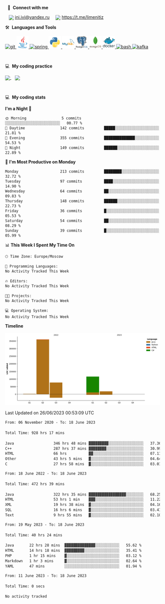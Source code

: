 <!-- https://github.com/lowlighter/metrics -->
<!-- https://www.vectorlogo.zone/ -->
<!-- https://www.svgrepo.com/ -->

&nbsp; 🔗 &nbsp;**Connect with me**
&nbsp; <p align="left">
        &nbsp;&nbsp;
        <span>
            <img align="center"
                src="https://user-images.githubusercontent.com/60324635/179626886-1219e9ee-75c0-42ed-a26b-d4ef24ed306c.svg"
                height="30px"/>
            ini.ivi@yandex.ru
        </span>
        &nbsp;&nbsp;&nbsp;
        <span>
            <img align="center"
                    src="https://user-images.githubusercontent.com/60324635/179626979-f490e684-520a-46a3-9f2e-1b3d291b8372.svg"
                    height="30px"/>
            https://t.me/limenitiz
        </span>
</p>

<!-- 
![Metrics](/github-metrics.svg)
<br>

![Wwakatime stats](https://github-readme-stats-taupe-two.vercel.app/api/wakatime?username=limenitiz&hide_title=true&hide_border=true&langs_count=5&bg_color=00000000&text_color=777) 
-->

🛠️ &nbsp;**Languages and Tools**
<p align="left">
    <a href="https://git-scm.com/" target="_blank" rel="noreferrer">
        <img src="https://www.vectorlogo.zone/logos/git-scm/git-scm-icon.svg"
            alt="git" width="40" height="40" />
    </a>
    <a href="https://www.java.com" target="_blank" rel="noreferrer"> <img
            src="https://raw.githubusercontent.com/devicons/devicon/master/icons/java/java-original.svg"
            alt="java" width="40" height="40" /> </a>
    <a href="https://spring.io/" target="_blank" rel="noreferrer">
        <img src="https://www.vectorlogo.zone/logos/springio/springio-icon.svg"
            alt="spring" width="40" height="40" />
    </a>
    <a href="https://www.python.org" target="_blank" rel="noreferrer">
        <img src="https://raw.githubusercontent.com/devicons/devicon/master/icons/python/python-original.svg"
            alt="python" width="40" height="40" />
    </a>
    <a href="https://www.mysql.com/" target="_blank" rel="noreferrer">
        <img src="https://raw.githubusercontent.com/devicons/devicon/master/icons/mysql/mysql-original-wordmark.svg"
            alt="mysql" width="40" height="40" />
    </a>
    <a href="https://www.postgresql.org" target="_blank" rel="noreferrer">
        <img src="https://raw.githubusercontent.com/devicons/devicon/master/icons/postgresql/postgresql-original-wordmark.svg"
            alt="postgresql" width="40" height="40" />
    </a>
    <a href="https://www.mongodb.com/" target="_blank" rel="noreferrer">
        <img src="https://raw.githubusercontent.com/devicons/devicon/master/icons/mongodb/mongodb-original-wordmark.svg"
            alt="mongodb" width="40" height="40" />
    </a>
    <a href="https://www.docker.com/" target="_blank" rel="noreferrer">
        <img src="https://raw.githubusercontent.com/devicons/devicon/master/icons/docker/docker-original-wordmark.svg"
            alt="docker" width="40" height="40" />
    </a>
    <a href="https://www.gnu.org/software/bash/" target="_blank" rel="noreferrer">
        <img src="https://www.vectorlogo.zone/logos/gnu_bash/gnu_bash-icon.svg"
            alt="bash" width="40" height="40" />
    </a>
    <a href="https://kafka.apache.org/" target="_blank" rel="noreferrer">
        <img src="https://www.vectorlogo.zone/logos/apache_kafka/apache_kafka-icon.svg"
            alt="kafka" width="40" height="40" />
    </a>
</p>
<br>

💻 &nbsp;**My coding practice**
<p align="left">
    <a href="https://www.leetcode.com/limenitiz" target="blank"><img align="center"
            src="https://upload.wikimedia.org/wikipedia/commons/0/0a/LeetCode_Logo_black_with_text.svg"
            height="40"/>
    </a>
    &nbsp;&nbsp;
    <a href="https://www.hackerrank.com/limenitiz" target="blank"><img align="center"
            src="https://d1ka33fs6lvw5x.cloudfront.net/hackerrank/assets/styleguide/logo_wordmark-f5c5eb61ab0a154c3ed9eda24d0b9e31.svg"
            height="40"/>
    </a>
</p>

<br>


💻 &nbsp;**My coding stats**

<!--START_SECTION:waka-readme-stats-total-->
**I'm a Night 🦉** 

```text
🌞 Morning                5 commits           ░░░░░░░░░░░░░░░░░░░░░░░░░   00.77 % 
🌆 Daytime                142 commits         █████░░░░░░░░░░░░░░░░░░░░   21.81 % 
🌃 Evening                355 commits         ██████████████░░░░░░░░░░░   54.53 % 
🌙 Night                  149 commits         ██████░░░░░░░░░░░░░░░░░░░   22.89 % 
```
📅 **I'm Most Productive on Monday** 

```text
Monday                   213 commits         ████████░░░░░░░░░░░░░░░░░   32.72 % 
Tuesday                  97 commits          ████░░░░░░░░░░░░░░░░░░░░░   14.90 % 
Wednesday                64 commits          ██░░░░░░░░░░░░░░░░░░░░░░░   09.83 % 
Thursday                 148 commits         ██████░░░░░░░░░░░░░░░░░░░   22.73 % 
Friday                   36 commits          █░░░░░░░░░░░░░░░░░░░░░░░░   05.53 % 
Saturday                 54 commits          ██░░░░░░░░░░░░░░░░░░░░░░░   08.29 % 
Sunday                   39 commits          █░░░░░░░░░░░░░░░░░░░░░░░░   05.99 % 
```


📊 **This Week I Spent My Time On** 

```text
🕑︎ Time Zone: Europe/Moscow

💬 Programming Languages: 
No Activity Tracked This Week

🔥 Editors: 
No Activity Tracked This Week

🐱‍💻 Projects: 
No Activity Tracked This Week

💻 Operating System: 
No Activity Tracked This Week
```

**Timeline**

![Lines of Code chart](https://raw.githubusercontent.com/limenitiz/limenitiz/master/assets/bar_graph.png)


 Last Updated on 26/06/2023 00:53:09 UTC
<!--END_SECTION:waka-readme-stats-total-->

<!--START_SECTION:wakaReadmeTotal-->

```txt
From: 06 November 2020 - To: 18 June 2023

Total Time: 928 hrs 17 mins

Java                  346 hrs 48 mins ▓▓▓▓▓▓▓▓▓░░░░░░░░░░░░░░░░   37.36 %
C++                   287 hrs 37 mins ▓▓▓▓▓▓▓▓░░░░░░░░░░░░░░░░░   30.99 %
HTML                  66 hrs          ▓▓░░░░░░░░░░░░░░░░░░░░░░░   07.11 %
Other                 43 hrs 5 mins   ▓░░░░░░░░░░░░░░░░░░░░░░░░   04.64 %
C                     27 hrs 58 mins  ▓░░░░░░░░░░░░░░░░░░░░░░░░   03.01 %
```

<!--END_SECTION:wakaReadmeTotal-->

<!--START_SECTION:wakaReadmeYear-->

```txt
From: 18 June 2022 - To: 18 June 2023

Total Time: 472 hrs 39 mins

Java                  322 hrs 35 mins ▓▓▓▓▓▓▓▓▓▓▓▓▓▓▓▓▓░░░░░░░░   68.25 %
HTML                  53 hrs 1 min    ▓▓▓░░░░░░░░░░░░░░░░░░░░░░   11.22 %
XML                   19 hrs 38 mins  ▓░░░░░░░░░░░░░░░░░░░░░░░░   04.16 %
SQL                   16 hrs 6 mins   ▓░░░░░░░░░░░░░░░░░░░░░░░░   03.41 %
Text                  9 hrs 55 mins   ▓░░░░░░░░░░░░░░░░░░░░░░░░   02.10 %
```

<!--END_SECTION:wakaReadmeYear-->

<!--START_SECTION:wakaReadmeMonth-->

```txt
From: 19 May 2023 - To: 18 June 2023

Total Time: 40 hrs 24 mins

Java       22 hrs 28 mins  ▓▓▓▓▓▓▓▓▓▓▓▓▓▓░░░░░░░░░░░   55.62 %
HTML       14 hrs 18 mins  ▓▓▓▓▓▓▓▓▓░░░░░░░░░░░░░░░░   35.41 %
PHP        1 hr 15 mins    ▓░░░░░░░░░░░░░░░░░░░░░░░░   03.12 %
Markdown   1 hr 3 mins     ▓░░░░░░░░░░░░░░░░░░░░░░░░   02.64 %
YAML       47 mins         ░░░░░░░░░░░░░░░░░░░░░░░░░   01.94 %
```

<!--END_SECTION:wakaReadmeMonth-->

<!--START_SECTION:wakaReadmeWeek-->

```txt
From: 11 June 2023 - To: 18 June 2023

Total Time: 0 secs

No activity tracked
```

<!--END_SECTION:wakaReadmeWeek-->

